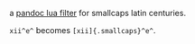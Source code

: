 a [pandoc lua filter](https://pandoc.org/lua-filters.html) for smallcaps latin centuries.

`xii^e^` becomes `[xii]{.smallcaps}^e^`.
